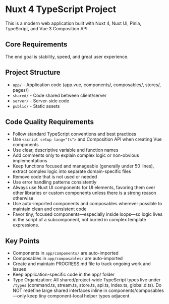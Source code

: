 # Nuxt 4 TypeScript Project

This is a modern web application built with Nuxt 4, Nuxt UI, Pinia, TypeScript, and Vue 3 Composition API.

## Core Requirements

The end goal is stability, speed, and great user experience.

## Project Structure

- `app/` - Application code (app.vue, components/, composables/, stores/, pages/)
- `shared/` - Code shared between client/server
- `server/` - Server-side code
- `public/` - Static assets

## Code Quality Requirements

- Follow standard TypeScript conventions and best practices
- Use `<script setup lang="ts">` and Composition API when creating Vue components
- Use clear, descriptive variable and function names
- Add comments only to explain complex logic or non-obvious implementations
- Keep functions focused and manageable (generally under 50 lines), extract complex logic into separate domain-specific files
- Remove code that is not used or needed
- Use error handling patterns consistently
- Always use Nuxt UI components for UI elements, favoring them over other libraries or custom components unless there is a strong reason otherwise
- Use auto-imported components and composables wherever possible to maintain clean and consistent code
- Favor tiny, focused components—especially inside loops—so logic lives in the script of a subcomponent, not buried in complex template expressions.

## Key Points

- Components in `app/components/` are auto-imported
- Composables in `app/composables/` are auto-imported
- Create and maintain PROGRESS.md file to track ongoing work and issues
- Keep application-specific code in the app/ folder
- Type Organization: All shared/project-wide TypeScript types live under `/types` (command.ts, stream.ts, store.ts, api.ts, index.ts, global.d.ts). Do NOT redefine large shared interfaces inline in components/composables—only keep tiny component-local helper types adjacent.

